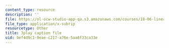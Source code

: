 ```yaml
---
content_type: resource
description: ''
file: https://ol-ocw-studio-app-qa.s3.amazonaws.com/courses/18-06-linear-algebra-spring-2010/9ef4d9c19eaec217a76e5aa8f33ca33e_osh80YCg_GM.srt
file_type: application/x-subrip
resourcetype: Other
title: 3play caption file
uid: 9ef4d9c1-9eae-c217-a76e-5aa8f33ca33e
---
```

